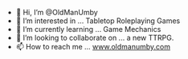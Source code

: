 - 👋 Hi, I’m @OldManUmby
- 👀 I’m interested in ... Tabletop Roleplaying Games
- 🌱 I’m currently learning ... Game Mechanics
- 💞️ I’m looking to collaborate on ... a new TTRPG.
- 📫 How to reach me ... www.oldmanumby.com

<!---
OldManUmby/OldManUmby is a ✨ special ✨ repository because its `README.md` (this file) appears on your GitHub profile.
You can click the Preview link to take a look at your changes.
--->
